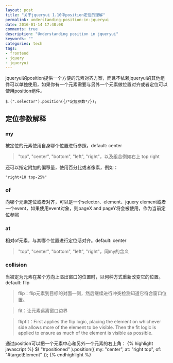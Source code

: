 ```yaml
---
layout: post
title: "关于jqueryui 1.10中position定位的理解"
permalink: understanding-position-in-jqueryui
date: 2016-01-14 17:48:08
comments: true
description: "Understanding position in jqueryui"
keywords: ""
categories: tech
tags:
- frontend
- jquery
- jqueryui
---
```


jqueryui的position提供一个方便的元素对齐方案，而且不依赖jqueryui的其他组件可以单独使用，如果你有一个元素需要与另外一个元素做位置对齐或者定位可以使用position组件。


<!--more-->

    $.(".selector").position({/*定位参数*/});


## 定位参数解释

### my

被定位的元素使用自身哪个位置进行参照，default: center

>"top", "center", "bottom", "left", "right"，以及组合例如右上 top right

还可以指定附加的偏移量，使用百分比或者像素，例如：

    "right+10 top-25%"

### of

向哪个元素定位或者对齐，可以是一个selector、element、jquery element或者一个event，如果使用event对象，则pageX and pageY将会被使用，作为当前定位参照

### at

相对of元素，与其哪个位置进行定位活对齐。default: center


>"top", "center", "bottom", "left", "right"，同my的含义

### collision

当被定为元素在某个方向上溢出窗口的位置时，以何种方式重新改变它的位置。default: flip


>flip：flip元素到目标的对面一侧，然后继续进行冲突检测知道它符合窗口位置。

>fit：让元素远离窗口边界

>flipfit：First applies the flip logic, placing the element on whichever side allows more of the element to be visible. Then the fit logic is applied to ensure as much of the element is visible as possible.


通过position可以把一个元素中心和另外一个元素的右上角：
{% highlight javascript %}
$( "#positioned" ).position({
  my: "center",
  at: "right top",
  of: "#targetElement"
});
{% endhighlight %}